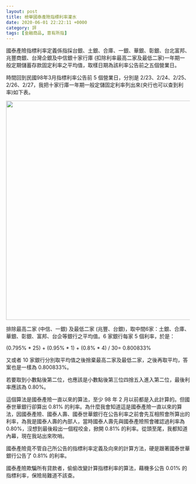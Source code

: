 ```yaml
---
layout: post
title: 檢舉國泰產險指標利率灌水
date: 2020-06-01 22:22:11 +0000
category: 評
tags: [金融商品, 意有所指]
---
```


國泰產險指標利率定義係指採台銀、土銀、合庫、一銀、華銀、彰銀、台北富邦、兆豐商銀、台灣企銀及中信銀十家行庫 (扣除利率最高二家及最低二家)一年期一般定期儲蓄存款固定利率之平均值，取樣日期為該利率公告前之五個營業日。

<!--more-->

時間回到民國98年3月指標利率公告前 5 個營業日，分別是 2/23、2/24、2/25、2/26、2/27，我把十家行庫一年期一般定儲固定利率列出來(央行也可以查到利率)如下表。

<img src="https://doltegg.github.io/cathax/assets/img/2020/r.png" style="width:600px"/>

排除最高二家 (中信、一銀) 及最低二家 (兆豐、台銀)，取中間6家：土銀、合庫、華銀、彰銀、富邦、台企等銀行之平均值。6 家銀行每家 5 個利率，於是：

(0.795% * 25) + (0.95% * 1) + (0.8% * 4) / 30= 0.800833%

又或者 10 家銀行分別取平均值之後捨棄最高二家及最低二家，之後再取平均，答案也是一樣為 0.800833%。

若要取到小數點後第二位，也應該是小數點後第三位四捨五入進入第二位，最後利率應該為 0.80%。

這個算法是國泰產險一直以來的算法，至少 98 年 2 月以前都是入此計算的。但國泰世華銀行卻算出 0.81% 的利率。為什麼我會知道這是國泰產險一直以來的算法，因國泰產險、國泰人壽、國泰世華銀行在公告利率之前會先互相照會所算出的利率，為我是國泰人壽的內部人，當時國泰人壽先與國泰產險照會確認過利率為 0.80%，沒想到最後殺出一個程咬金，掀開 0.81% 的利率。從頭至尾，我都知道內幕，現在我站出來吹哨。

國泰產險竟不管自己所公告的指標利率定義及向來的計算方法，硬是跟著國泰世華銀行公告了 0.81% 的利率。

國泰產險欺騙所有貸款者，偷偷改變計算指標利率的算法，藉機多公告 0.01% 的指標利率，保險局難道不該查。
